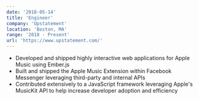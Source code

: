 ```yaml
---
date: '2018-05-14'
title: 'Engineer'
company: 'Upstatement'
location: 'Boston, MA'
range: '2018 - Present'
url: 'https://www.upstatement.com/'
---
```


- Developed and shipped highly interactive web applications for Apple Music using Ember.js
- Built and shipped the Apple Music Extension within Facebook Messenger leveraging third-party and internal APIs
- Contributed extensively to a JavaScript framework leveraging Apple's MusicKit API to help increase developer adoption and efficiency
